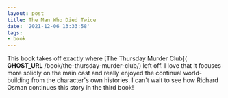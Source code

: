 ```yaml
---
layout: post
title: The Man Who Died Twice
date: '2021-12-06 13:33:58'
tags:
- book
---
```


This book takes off exactly where [The Thursday Murder Club]( __GHOST_URL__ /book/the-thursday-murder-club/) left off. I love that it focuses more solidly on the main cast and really enjoyed the continual world-building from the character's own histories. I can't wait to see how Richard Osman continues this story in the third book!

